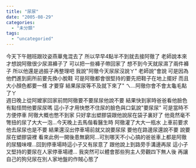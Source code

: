 ```yaml
---
title: "尿尿"
date: "2005-08-29"
categories: 
  - "未分類"
tags: 
  - "uncategoried"
---
```


今天下午翹班跟玟姿燕華鬼混去了 所以早早4點半不到就去接阿徹了 老師說本來才想說阿徹很少尿濕褲子了 可以把一些褲子帶回家了 想不到今天就尿濕了兩件褲子 所以他還是過振子再整理吧 我說"阿徹今天尿尿沒說ㄚ" 老師說"會說 可是因為他們進到廁所前要先換小脫鞋 可是阿徹都會很堅持的要先把鞋子在地上擺好 而且大小顏色都要一樣 才要穿 結果尿尿等不及就下來了" ㄟ...阿徹你會不會太龜毛點了ㄚ  
週日晚上從阿嬤家回家前問阿徹要不要尿尿他說不要 結果快到家時爸爸看他臉色有點怪問他要尿尿嗎 這小子才用快憋不住尿的臉色與口氣說"要尿尿" 可是當時不方便停車 阿徹大概也憋不到家 只好拿出塑膠袋跟他說尿在袋子裏好了 他竟然毫不彆扭的尿了大大一泡...今天晚上去馬偕看醫生時 阿徹灌了大大一瓶水 上車前要求他去尿尿也是不要 結果還沒出停車場前就又說要尿尿 要他在路邊尿還說不要 說要尿在塑膠袋裡 看來此例一開後患無窮阿...可別哪天不小心搞的爸爸車上都是阿徹的尿騷味哩...回到停車場時這小子又有尿意了 跟他說上到路旁手溝邊再尿 這小子又堅持的要尿在人家停車場禮... 我突然可以體會那些狗主人旁觀四下無人後 再讓自己的狗兒尿在別人家地盤的作賊心態了
